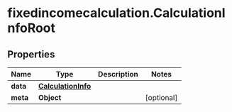 # fixedincomecalculation.CalculationInfoRoot

## Properties

Name | Type | Description | Notes
------------ | ------------- | ------------- | -------------
**data** | [**CalculationInfo**](CalculationInfo.md) |  | 
**meta** | **Object** |  | [optional] 



